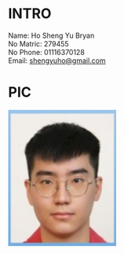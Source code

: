 # INTRO
Name: Ho Sheng Yu Bryan <br>
No Matric: 279455<br>
No Phone: 01116370128<br>
Email: shengyuho@gmail.com<br>

# PIC
<img src=" IMG_20221028_204111.jpg" width="220" length="350">

